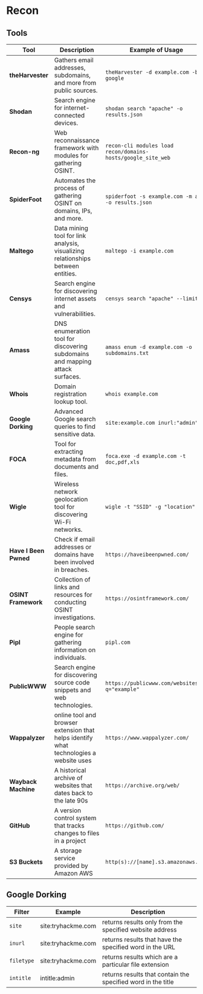 # Recon
## Tools
| Tool           | Description                                           | Example of Usage                                                                 |
|----------------|-------------------------------------------------------|-----------------------------------------------------------------------------------|
| **theHarvester**| Gathers email addresses, subdomains, and more from public sources. | `theHarvester -d example.com -b google`                                             |
| **Shodan**      | Search engine for internet-connected devices.         | `shodan search "apache" -o results.json`                                           |
| **Recon-ng**    | Web reconnaissance framework with modules for gathering OSINT. | `recon-cli modules load recon/domains-hosts/google_site_web`                       |
| **SpiderFoot**  | Automates the process of gathering OSINT on domains, IPs, and more. | `spiderfoot -s example.com -m all -o results.json`                                |
| **Maltego**     | Data mining tool for link analysis, visualizing relationships between entities. | `maltego -i example.com`                                                          |
| **Censys**      | Search engine for discovering internet assets and vulnerabilities. | `censys search "apache" --limit 10`                                                |
| **Amass**       | DNS enumeration tool for discovering subdomains and mapping attack surfaces. | `amass enum -d example.com -o subdomains.txt`                                      |
| **Whois**       | Domain registration lookup tool.                       | `whois example.com`                                                               |
| **Google Dorking**| Advanced Google search queries to find sensitive data. | `site:example.com inurl:"admin"`                                                  |
| **FOCA**        | Tool for extracting metadata from documents and files. | `foca.exe -d example.com -t doc,pdf,xls`                                           |
| **Wigle**       | Wireless network geolocation tool for discovering Wi-Fi networks. | `wigle -t "SSID" -g "location"`                                                   |
| **Have I Been Pwned**| Check if email addresses or domains have been involved in breaches. | `https://haveibeenpwned.com/`                                                     |
| **OSINT Framework**| Collection of links and resources for conducting OSINT investigations. | `https://osintframework.com/`                                                     |
| **Pipl**        | People search engine for gathering information on individuals. | `pipl.com`                                                                        |
| **PublicWWW**   | Search engine for discovering source code snippets and web technologies. | `https://publicwww.com/websites?q="example"`                                      |
| **Wappalyzer** | online tool and browser extension that helps identify what technologies a website uses | `https://www.wappalyzer.com/` |
| **Wayback Machine** | A historical archive of websites that dates back to the late 90s | `https://archive.org/web/` |
| **GitHub** | A version control system that tracks changes to files in a project | `https://github.com/` |
| **S3 Buckets** | A storage service provided by Amazon AWS | `http(s)://[name].s3.amazonaws.com ` |

## Google Dorking
| Filter    | Example   | Description   |
|-----------|-----------|---------------|
| `site`    | site:tryhackme.com    | returns results only from the specified website address |
| `inurl`   | site:tryhackme.com    | returns results that have the specified word in the URL |
| `filetype` | site:tryhackme.com   | returns results which are a particular file extension |
| `intitle` | intitle:admin         | returns results that contain the specified word in the title |
